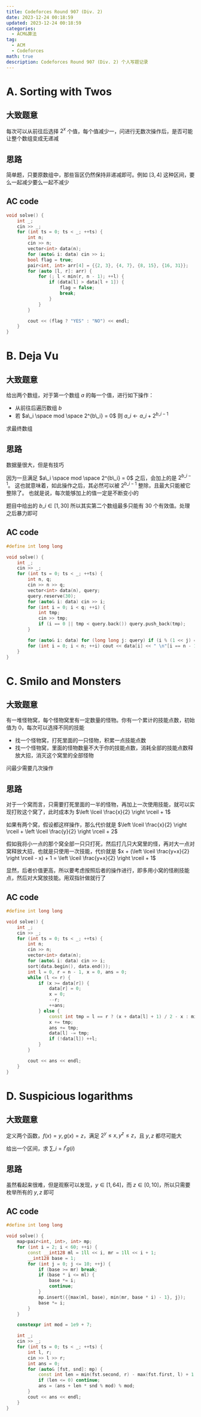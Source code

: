 ```yaml
---
title: Codeforces Round 907 (Div. 2)
date: 2023-12-24 00:18:59
updated: 2023-12-24 00:18:59
categories:
  - ACM&算法
tag:
  - ACM
  - Codeforces
math: true
description: Codeforces Round 907 (Div. 2) 个人写题记录
---
```


# A. Sorting with Twos

## 大致题意

每次可以从前往后选择 $2^x$ 个值，每个值减少一，问进行无数次操作后，是否可能让整个数组变成无递减

## 思路

简单题，只要原数组中，那些盲区仍然保持非递减即可。例如 $[3, 4]$ 这种区间，要么一起减少要么一起不减少

## AC code

```cpp
void solve() {
    int _;
    cin >> _;
    for (int ts = 0; ts < _; ++ts) {
        int n;
        cin >> n;
        vector<int> data(n);
        for (auto& i: data) cin >> i;
        bool flag = true;
        pair<int, int> arr[4] = {{2, 3}, {4, 7}, {8, 15}, {16, 31}};
        for (auto [l, r]: arr) {
            for (; l < min(r, n - 1); ++l) {
                if (data[l] > data[l + 1]) {
                    flag = false;
                    break;
                }
            }
        }

        cout << (flag ? "YES" : "NO") << endl;
    }
}
```

# B. Deja Vu

## 大致题意

给出两个数组，对于第一个数组 $a$ 的每一个值，进行如下操作：

- 从前往后遍历数组 $b$
- 若 $a\_i \space mod \space 2^{b\_i} = 0$ 则 $a\_i \leftarrow a\_i + 2^{b\_i - 1}$

求最终数组

## 思路

数据量很大，但是有技巧

因为一旦满足 $a\_i \space mod \space 2^{b\_i} = 0$ 之后，会加上的是 $2^{b\_i - 1}$。
这也就意味着，如此操作之后，其必然可以被 $2^{b\_i - 1}$ 整除，且最大只能被它整除了。
也就是说，每次能够加上的值一定是不断变小的

题目中给出的 $b\_i \in [1, 30]$ 所以其实第二个数组最多只能有 30 个有效值。处理之后暴力即可

## AC code

```cpp
#define int long long

void solve() {
    int _;
    cin >> _;
    for (int ts = 0; ts < _; ++ts) {
        int n, q;
        cin >> n >> q;
        vector<int> data(n), query;
        query.reserve(30);
        for (auto& i: data) cin >> i;
        for (int i = 0; i < q; ++i) {
            int tmp;
            cin >> tmp;
            if (i == 0 || tmp < query.back()) query.push_back(tmp);
        }

        for (auto& i: data) for (long long j: query) if (i % (1 << j) == 0) i += 1 << j - 1;
        for (int i = 0; i < n; ++i) cout << data[i] << " \n"[i == n - 1];
    }
}
```

# C. Smilo and Monsters

## 大致题意

有一堆怪物窝，每个怪物窝里有一定数量的怪物。你有一个累计的技能点数，初始值为 0，每次可以选择不同的技能

- 找一个怪物窝，打死里面的一只怪物，积累一点技能点数
- 找一个怪物窝，里面的怪物数量不大于你的技能点数，消耗全部的技能点数释放大招，消灭这个窝里的全部怪物

问最少需要几次操作

## 思路

对于一个窝而言，只需要打死里面的一半的怪物，再加上一次使用技能，就可以实现打败这个窝了，此时成本为 $\left \lceil \frac{x}{2} \right \rceil + 1$

如果有两个窝，假设都这样操作，那么代价就是 $\left \lceil \frac{x}{2} \right \rceil + \left \lceil \frac{y}{2} \right \rceil + 2$

假如我将小一点的那个窝全部一只只打死，然后打几只大窝里的怪，再对大一点对窝释放大招，也就是只使用一次技能，代价就是 $x + (\left \lceil \frac{y+x}{2} \right \rceil - x) + 1 = \left \lceil \frac{y+x}{2} \right \rceil + 1$

显然，后者价值更高，所以要考虑按照后者的操作进行，即多用小窝的怪刷技能点，然后对大窝放技能。用双指针做就行了

## AC code

```cpp
#define int long long

void solve() {
    int _;
    cin >> _;
    for (int ts = 0; ts < _; ++ts) {
        int n;
        cin >> n;
        vector<int> data(n);
        for (auto& i: data) cin >> i;
        sort(data.begin(), data.end());
        int l = 0, r = n - 1, x = 0, ans = 0;
        while (l <= r) {
            if (x >= data[r]) {
                data[r] = 0;
                x = 0;
                --r;
                ++ans;
            } else {
                const int tmp = l == r ? (x + data[l] + 1) / 2 - x : min(data[l], data[r] - x);
                x += tmp;
                ans += tmp;
                data[l] -= tmp;
                if (!data[l]) ++l;
            }
        }

        cout << ans << endl;
    }
}
```

# D. Suspicious logarithms

## 大致题意

定义两个函数，$f(x) = y, g(x) = z$，满足 $2^y \leq x, y^z \leq z$，且 $y, z$ 都尽可能大

给出一个区间，求 $\sum\_{i=l}^{r} g(i)$

## 思路

虽然看起来很难，但是观察可以发现，$y \in [1, 64]$，而 $z \in [0, 10]$，所以只需要枚举所有的 $y, z$ 即可

## AC code

```cpp
#define int long long

void solve() {
    map<pair<int, int>, int> mp;
    for (int i = 2; i < 60; ++i) {
        const __int128 ml = 1ll << i, mr = 1ll << i + 1;
        __int128 base = 1;
        for (int j = 0; j <= 10; ++j) {
            if (base >= mr) break;
            if (base * i <= ml) {
                base *= i;
                continue;
            }
            mp.insert({{max(ml, base), min(mr, base * i) - 1}, j});
            base *= i;
        }
    }

    constexpr int mod = 1e9 + 7;

    int _;
    cin >> _;
    for (int ts = 0; ts < _; ++ts) {
        int l, r;
        cin >> l >> r;
        int ans = 0;
        for (auto& [fst, snd]: mp) {
            const int len = min(fst.second, r) - max(fst.first, l) + 1;
            if (len <= 0) continue;
            ans = (ans + len * snd % mod) % mod;
        }
        cout << ans << endl;
    }
}
```
